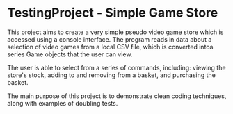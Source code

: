 # TestingProject - Simple Game Store

This project aims to create a very simple pseudo video game store which is accessed using a console interface. The program reads in data about a selection of video games from a local CSV file, which is converted intoa series Game objects that the user can view.

The user is able to select from a series of commands, including: viewing the store's stock, adding to and removing from a basket, and purchasing the basket.

The main purpose of this project is to demonstrate clean coding techniques, along with examples of doubling tests.
